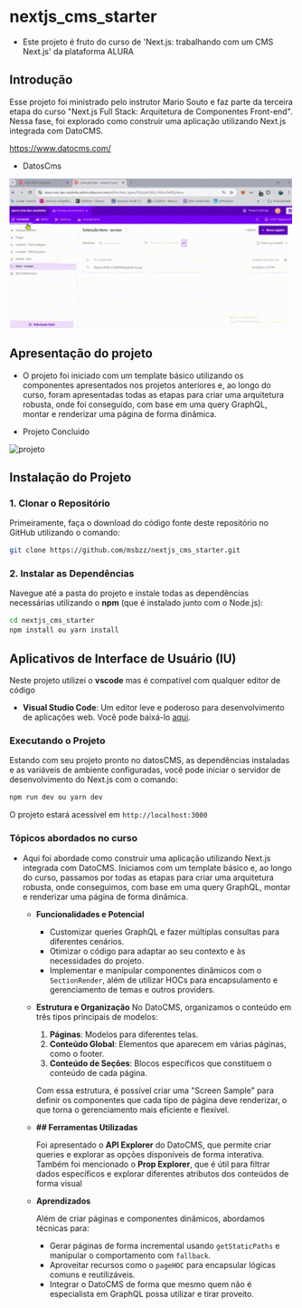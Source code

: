 # nextjs_cms_starter

- Este projeto é fruto do curso de 'Next.js: trabalhando com um CMS Next.js' da plataforma ALURA

## Introdução

Esse projeto foi ministrado pelo instrutor Mario Souto e faz parte da terceira etapa do curso "Next.js Full Stack: Arquitetura de Componentes Front-end". Nessa fase, foi explorado como construir uma aplicação utilizando Next.js integrada com DatoCMS.
 
 https://www.datocms.com/


  - DatosCms

 <img src="/public/image/datoscms2.gif" alt="datoscms" width="500"/>

## Apresentação do projeto

 - O projeto foi iniciado com um template básico utilizando os componentes apresentados nos projetos anteriores e, ao longo do curso, foram apresentadas todas as etapas para criar uma arquitetura robusta, onde foi conseguido, com base em uma query GraphQL, montar e renderizar uma página de forma dinâmica.

  - Projeto Concluido

 <img src="/public/image/proj2.gif" alt="projeto" width="500"/>


 ## Instalação do Projeto

### 1. Clonar o Repositório

Primeiramente, faça o download do código fonte deste repositório no GitHub utilizando o comando:

```bash
git clone https://github.com/msbzz/nextjs_cms_starter.git
```

### 2. Instalar as Dependências

Navegue até a pasta do projeto e instale todas as dependências necessárias utilizando o **npm** (que é instalado junto com o Node.js):

```bash
cd nextjs_cms_starter
npm install ou yarn install
```

## Aplicativos de Interface de Usuário (IU)

Neste projeto utilizei o **vscode** mas é compatível com qualquer editor de código

- **Visual Studio Code**: Um editor leve e poderoso para desenvolvimento de aplicações web. Você pode baixá-lo [aqui](https://code.visualstudio.com/).


### Executando o Projeto

Estando com seu projeto pronto no datosCMS, as dependências instaladas e as variáveis de ambiente configuradas, você pode iniciar o servidor de desenvolvimento do Next.js com o comando:

```bash
npm run dev ou yarn dev
```

O projeto estará acessível em `http://localhost:3000`  


### Tópicos abordados no curso

- Aqui foi abordade como construir uma aplicação utilizando Next.js integrada com DatoCMS. Iniciamos com um template básico e, ao longo do curso, passamos por todas as etapas para criar uma arquitetura robusta, onde conseguimos, com base em uma query GraphQL, montar e renderizar uma página de forma dinâmica.
 
  - **Funcionalidades e Potencial** 
    - Customizar queries GraphQL e fazer múltiplas consultas para diferentes cenários.
    - Otimizar o código para adaptar ao seu contexto e às necessidades do projeto.
    - Implementar e manipular componentes dinâmicos com o `SectionRender`, além de utilizar HOCs para encapsulamento e gerenciamento de temas e outros providers.

  - **Estrutura e Organização**
    No DatoCMS, organizamos o conteúdo em três tipos principais de modelos:
    1. **Páginas**: Modelos para diferentes telas.
    2. **Conteúdo Global**: Elementos que aparecem em várias páginas, como o footer.
    3. **Conteúdo de Seções**: Blocos específicos que constituem o conteúdo de cada página.

    Com essa estrutura, é possível criar uma "Screen Sample" para definir os componentes que cada tipo de página deve renderizar, o que torna o gerenciamento mais eficiente e flexível.

  - **## Ferramentas Utilizadas**

    Foi apresentado o **API Explorer** do DatoCMS, que permite criar queries e explorar as opções disponíveis de forma interativa. Também foi mencionado o **Prop Explorer**, que é útil para filtrar dados específicos e explorar diferentes atributos dos conteúdos de forma visual

  - **Aprendizados**

    Além de criar páginas e componentes dinâmicos, abordamos técnicas para:
     - Gerar páginas de forma incremental usando `getStaticPaths` e manipular o comportamento com `fallback`.
     - Aproveitar recursos como o `pageHOC` para encapsular lógicas comuns e reutilizáveis.
     - Integrar o DatoCMS de forma que mesmo quem não é especialista em GraphQL possa utilizar e tirar proveito.
